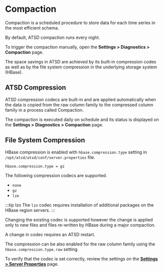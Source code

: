 # Compaction

Compaction is a scheduled procedure to store data for each time series in the most efficient schema.

By default, ATSD compaction runs every night.

To trigger the compaction manually, open the **Settings > Diagnostics > Compaction** page.

The space savings in ATSD are achieved by its built-in compression codes as well as by the file system compression in the underlying storage system (HBase).

## ATSD Compression

ATSD compression codecs are built-in and are applied automatically when the data is copied from the raw column family to the compressed column family in a process called Compaction.

The compaction is executed daily on schedule and its status is displayed on the **Settings > Diagnostics > Compaction** page.

## File System Compression

HBase compression is enabled with `hbase.compression.type` setting in `/opt/atsd/atsd/conf/server.properties` file.

```txt
hbase.compression.type = gz
```

The following compression codecs are supported.

* `none`
* `gz`
* `lzo`

<!-- markdownlint-enable MD032 -->
:::tip lzo
The `lzo` codec requires installation of additional packages on the HBase region servers.
:::
<!-- markdownlint-disable MD032 -->

Changing the existing codec is supported however the change is applied only to new files and files re-written by HBase during a major compaction.

A change in codec requires an ATSD restart.

The compression can be also enabled for the raw column family using the `hbase.compression.type.raw` setting.

To verify that the codec is set correctly, review the settings on the [**Settings > Server Properties**](./server-properties.md) page.